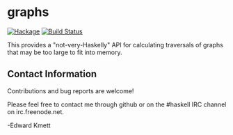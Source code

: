 graphs
==========

[![Hackage](https://img.shields.io/hackage/v/graphs.svg)](https://hackage.haskell.org/package/graphs) [![Build Status](https://github.com/ekmett/graphs/workflows/Haskell-CI/badge.svg)](https://github.com/ekmett/graphs/actions?query=workflow%3AHaskell-CI)

This provides a "not-very-Haskelly" API for calculating traversals of graphs that may be too large to fit into memory.

Contact Information
-------------------

Contributions and bug reports are welcome!

Please feel free to contact me through github or on the #haskell IRC channel on irc.freenode.net.

-Edward Kmett
